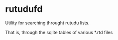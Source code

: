 # rutudufd

Utility for searching throught rutudu lists.

That is, through the sqlite tables of various \*.rtd files
